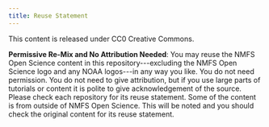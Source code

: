 ```yaml
---
title: Reuse Statement
---
```


This content is released under CC0 Creative Commons.

**Permissive Re-Mix and No Attribution Needed**: You may reuse the NMFS Open Science content in this repository---excluding the NMFS Open Science logo and any NOAA logos---in any way you like. You do not need permission. You do not need to give attribution, but if you use large parts of tutorials or content it is polite to give acknowledgement of the source. Please check each repository for its reuse statement. Some of the content is from outside of NMFS Open Science. This will be noted and you should check the original content for its reuse statement.
